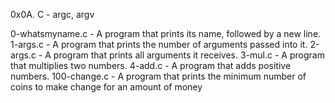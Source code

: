 0x0A. C - argc, argv

0-whatsmyname.c - A program that prints its name, followed by a new line.
1-args.c - A program that prints the number of arguments passed into it.
2-args.c - A program that prints all arguments it receives.
3-mul.c - A program that multiplies two numbers.
4-add.c - A program that adds positive numbers.
100-change.c - A program that prints the minimum number of coins to make change for an amount of money
